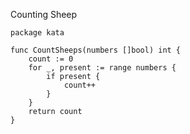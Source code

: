 Counting Sheep

    package kata
    
    func CountSheeps(numbers []bool) int {
        count := 0
        for _, present := range numbers {
            if present {
                count++
            }
        }
        return count
    }
